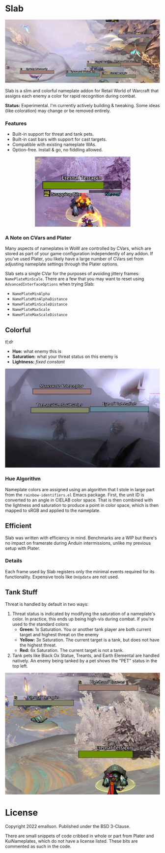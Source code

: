 # Slab

![Slab in Bastion](readme/bastion_colors.png)

Slab is a slim and colorful nameplate addon for Retail World of Warcraft that assigns each enemy a color for rapid recognition during combat.

**Status:** Experimental. I'm currently actively building & tweaking. Some ideas (like coloration) may change or be removed entirely.

### Features

- Built-in support for threat and tank pets.
- Built-in cast bars with support for cast targets.
- Compatible with existing nameplate WAs.
- Option-free. Install & go, no fiddling allowed.

<p align="center">
<img alt="Castbar" src="readme/turtle_cast.png" />
</p>

### A Note on CVars and Plater

Many aspects of nameplates in WoW are controlled by CVars, which are stored as part of your game configuration independently of any addon. If you've used Plater, you likely have a large number of CVars set from adjusting nameplate settings through the Plater options.

Slab sets a single CVar for the purposes of avoiding jittery frames: `NamePlateMinScale`. There are a few that you may want to reset using `AdvancedInterfaceOptions` when trying Slab:

- `NamePlateMinAlpha`
- `NamePlateMinAlphaDistance`
- `NamePlateMinScaleDistance`
- `NamePlateMaxScale`
- `NamePlateMaxScaleDistance`

## Colorful

*tl;dr*

- **Hue:** what enemy this is
- **Saturation:** what your threat status on this enemy is
- **Lightness:** *fixed constant*

![Slab in the Maw](readme/maw_colors.png)

### Hue Algorithm

Nameplate colors are assigned using an algorithm that I stole in large part from the `rainbow-identifiers.el` Emacs package. First, the unit ID is converted to an angle in CIELAB color space. That is then combined with the lightness and saturation to produce a point in color space, which is then mapped to sRGB and applied to the nameplate.

## Efficient

Slab was written with efficiency in mind. Benchmarks are a WIP but there's no impact on framerate during Anduin intermissions, unlike my previous setup with Plater.

### Details

Each frame used by Slab registers only the minimal events required for its functionality. Expensive tools like `OnUpdate` are not used.

## Tank Stuff

Threat is handled by default in two ways:

1. Threat status is indicated by modifying the saturation of a nameplate's color. In practice, this ends up being high-vis during combat. If you're used to the standard colors:
    - **Green:** 1x Saturation. You or another tank player are both current target and highest threat on the enemy
    - **Yellow:** 3x Saturation. The current target is a tank, but does not have the highest threat.
    - **Red:** 6x Saturation. The current target is not a tank. 
2. Tank pets like Black Ox Statue, Treants, and Earth Elemental are handled natively. An enemy being tanked by a pet shows the "PET" status in the top left.

<p align="center">
<img alt="Threat display" src="readme/turtle_threat.png" />
</p>

# License

Copyright 2022 emallson. Published under the BSD 3-Clause.

There are small snippets of code cribbed in whole or part from Plater and KuiNameplates, which do not have a license listed. These bits are commented as such in the code.